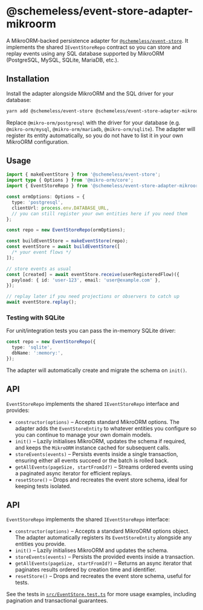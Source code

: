 # @schemeless/event-store-adapter-mikroorm

A MikroORM-backed persistence adapter for [`@schemeless/event-store`](https://github.com/schemeless/event-store). It implements the shared `IEventStoreRepo` contract so you can store and replay events using any SQL database supported by MikroORM (PostgreSQL, MySQL, SQLite, MariaDB, etc.).

## Installation

Install the adapter alongside MikroORM and the SQL driver for your database:

```bash
yarn add @schemeless/event-store @schemeless/event-store-adapter-mikroorm @schemeless/event-store-types @mikro-orm/core @mikro-orm/postgresql
```

Replace `@mikro-orm/postgresql` with the driver for your database (e.g. `@mikro-orm/mysql`, `@mikro-orm/mariadb`, `@mikro-orm/sqlite`). The adapter will register its entity automatically, so you do not have to list it in your own MikroORM configuration.

## Usage

```ts
import { makeEventStore } from '@schemeless/event-store';
import type { Options } from '@mikro-orm/core';
import { EventStoreRepo } from '@schemeless/event-store-adapter-mikroorm';

const ormOptions: Options = {
  type: 'postgresql',
  clientUrl: process.env.DATABASE_URL,
  // you can still register your own entities here if you need them
};

const repo = new EventStoreRepo(ormOptions);

const buildEventStore = makeEventStore(repo);
const eventStore = await buildEventStore([
  /* your event flows */
]);

// store events as usual
const [created] = await eventStore.receive(userRegisteredFlow)({
  payload: { id: 'user-123', email: 'user@example.com' },
});

// replay later if you need projections or observers to catch up
await eventStore.replay();
```

### Testing with SQLite

For unit/integration tests you can pass the in-memory SQLite driver:

```ts
const repo = new EventStoreRepo({
  type: 'sqlite',
  dbName: ':memory:',
});
```

The adapter will automatically create and migrate the schema on `init()`.

## API

`EventStoreRepo` implements the shared `IEventStoreRepo` interface and provides:

- `constructor(options)` – Accepts standard MikroORM options. The adapter adds the `EventStoreEntity` to whatever entities you configure so you can continue to manage your own domain models.
- `init()` – Lazily initialises MikroORM, updates the schema if required, and keeps the `MikroORM` instance cached for subsequent calls.
- `storeEvents(events)` – Persists events inside a single transaction, ensuring either all events succeed or the batch is rolled back.
- `getAllEvents(pageSize, startFromId?)` – Streams ordered events using a paginated async iterator for efficient replays.
- `resetStore()` – Drops and recreates the event store schema, ideal for keeping tests isolated.

## API

`EventStoreRepo` implements the shared `IEventStoreRepo` interface:

- `constructor(options)` – Accepts a standard MikroORM options object. The adapter automatically registers its `EventStoreEntity` alongside any entities you provide.
- `init()` – Lazily initialises MikroORM and updates the schema.
- `storeEvents(events)` – Persists the provided events inside a transaction.
- `getAllEvents(pageSize, startFromId?)` – Returns an async iterator that paginates results ordered by creation time and identifier.
- `resetStore()` – Drops and recreates the event store schema, useful for tests.

See the tests in [`src/EventStore.test.ts`](./src/EventStore.test.ts) for more usage examples, including pagination and transactional guarantees.
